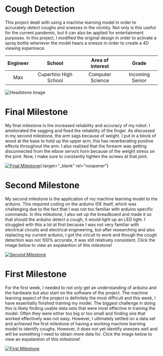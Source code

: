 ﻿# Cough Detection
This project dealt with using a machine learning model in order to accurately detect coughs and sneezes in the vicinity. Not only is this useful for the current pandemic, but it can also be applied for entertainment purposes. In this project, I modified the original design in order to activate a spray bottle whenever the model hears a sneeze in order to create a 4D viewing experinece. 

| **Engineer** | **School** | **Area of interest** | **Grade** |
|:--:|:--:|:--:|:--:|
| Max | Cupertino High School | Computer Science | Incoming Senior

![Headstone Image](https://upload.wikimedia.org/wikipedia/commons/b/bc/IKB_191.jpg)
  
# Final Milestone
My final milestone is the increased reliability and accuracy of my robot. I ameliorated the sagging and fixed the reliability of the finger. As discussed in my second milestone, the arm sags because of weight. I put in a block of wood at the base to hold up the upper arm; this has reverberating positive effects throughout the arm. I also realized that the forearm was getting disconnected from the elbow servo’s horn because of the weight stress on the joint. Now, I make sure to constantly tighten the screws at that joint. 

[![Final Milestone](https://res.cloudinary.com/marcomontalbano/image/upload/v1612573869/video_to_markdown/images/youtube--F7M7imOVGug-c05b58ac6eb4c4700831b2b3070cd403.jpg )](https://www.youtube.com/watch?v=F7M7imOVGug&feature=emb_logo "Final Milestone"){:target="_blank" rel="noopener"}

# Second Milestone
My second milestone is the application of my machine learning model to the arduino. This required coding on the arduino IDE itself, which was challenging due to the fact that I was not too familiar with arduino specific commands. In this milestone, I also set up the breadboard and made it so that should the arduino detect a cough, it would light up an LED light. I struggled with this a lot at first because I was not very familiar with electrical circuits and electrical engineering, but after researching and also replacing my current arduino, I got the circuit to work and though the cough detection was not 100% accurate, it was still relatively consistent. Click the image below to view an expalantion of this milestone!

[![Second Milestone](https://www.digikey.com/-/media/MakerIO/Images/blogs/2018/Which%20Arduino%20Is%20Best%20for%20Your%20Project/Which-Arduino-Is-Best-for-Your-Project.jpg)](https://youtu.be/AWMVXFQ_T2o "Second Milestone")
# First Milestone
  
For the first week, I needed to not only get an understanding of arduino and the hardware but also start on the software of the project. The machine learning aspect of the project is definitely the most difficult and this week, I have essentially finished training my model. The biggest challenge in doing this is likely finding usable data sets that were most effective in training the model. Often they were either too big or too small and finding one that worked effectively was not easy. However, I ultimately settled on a data set and achieved the first milestone of having a working machine learning model to identify coughs. However, it does not yet identify sneezes well and will be something I need to obtain more data for. Click the image below to view an expalantion of this milestone!

[![First Milestone](https://miro.medium.com/max/2400/1*c_fiB-YgbnMl6nntYGBMHQ.jpeg)](https://www.youtube.com/watch?v=kzJgmHecD_0 "First Milestone")
